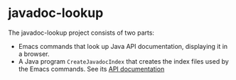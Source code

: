 # javadoc-lookup

The javadoc-lookup project consists of two parts:
 * Emacs commands that look up Java API documentation, displaying it in a browser.
 * A Java program `CreateJavadocIndex` that creates the index files used by the Emacs commands.  See its [API documentation](https://plumelib.org/javadoc-lookup/api/org/plumelib/javadoclookup/CreateJavadocIndex.html)
